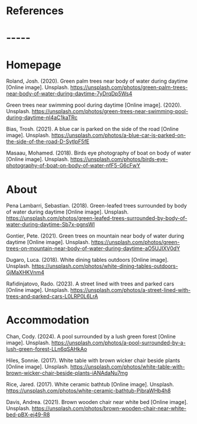 # References
# -----

# Homepage

Roland, Josh. (2020). Green palm trees near body of water during daytime [Online image]. Unsplash. https://unsplash.com/photos/green-palm-trees-near-body-of-water-during-daytime-7yDrqDp5Ws4

Green trees near swimming pool during daytime [Online image]. (2020). Unsplash. https://unsplash.com/photos/green-trees-near-swimming-pool-during-daytime-nI4aC1kaTRc

Bias, Trosh. (2021). A blue car is parked on the side of the road [Online image]. Unsplash. https://unsplash.com/photos/a-blue-car-is-parked-on-the-side-of-the-road-D-SytlpF5fE

Masaau, Mohamed. (2018). Birds eye photography of boat on body of water [Online image]. Unsplash. https://unsplash.com/photos/birds-eye-photography-of-boat-on-body-of-water-nfF5-G6cFwY

# About

Pena Lambarri, Sebastian. (2018). Green-leafed trees surrounded by body of water during daytime [Online image]. Unsplash. https://unsplash.com/photos/green-leafed-trees-surrounded-by-body-of-water-during-daytime-Sb7x-pgnsWI

Gontier, Pete. (2021). Green trees on mountain near body of water during daytime [Online image]. Unsplash. https://unsplash.com/photos/green-trees-on-mountain-near-body-of-water-during-daytime-aO5UJIXV0dY

Dugaro, Luca. (2018). White dining tables outdoors [Online image]. Unsplash. https://unsplash.com/photos/white-dining-tables-outdoors-GjMaXHKVnm4

Rafidinjatovo, Rado. (2023). A street lined with trees and parked cars [Online image]. Unsplash. https://unsplash.com/photos/a-street-lined-with-trees-and-parked-cars-L0LRP0L6LrA

# Accommodation

Chan, Cody. (2024). A pool surrounded by a lush green forest [Online image]. Unsplash. https://unsplash.com/photos/a-pool-surrounded-by-a-lush-green-forest-LLn6qSAHkAo

Hiles, Sonnie. (2017). White table with brown wicker chair beside plants [Online image]. Unsplash. https://unsplash.com/photos/white-table-with-brown-wicker-chair-beside-plants-iANAdaNu7mg

Rice, Jared. (2017). White ceramic bathtub [Online image]. Unsplash. https://unsplash.com/photos/white-ceramic-bathtub-PibraWHb4h8

Davis, Andrea. (2021). Brown wooden chair near white bed [Online image]. Unsplash. https://unsplash.com/photos/brown-wooden-chair-near-white-bed-pBX-ej49-R8

